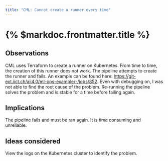 ```yaml
---
title: "CML: Cannot create a runner every time"
---
```


# {% $markdoc.frontmatter.title %}

## Observations

CML uses Terraform to create a runner on Kubernetes. From time to time, the creation of this runner does not work. The pipeline attempts to create the runner and fails. An example can be found here: <https://git-ext.iict.ch/aii4.0/ml-ops-example/-/jobs/852>. Even with debugging on, I was not able to find the root cause of the problem. Re-running the pipeline solves the problem and is stable for a time before failing again.

## Implications

The pipeline fails and must be ran again. It is time consuming and unreliable.

## Ideas considered

View the logs on the Kubernetes cluster to identify the problem.
